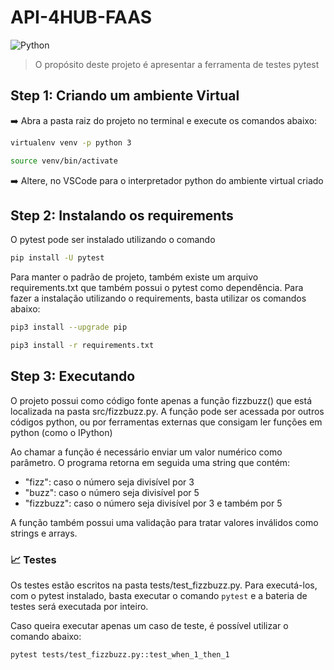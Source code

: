 # API-4HUB-FAAS

![Python](https://img.shields.io/badge/python-v3.8-green)

> O propósito deste projeto é apresentar a ferramenta de testes pytest


## Step 1:   Criando um ambiente Virtual

➡️ Abra a pasta raiz do projeto no terminal e execute os comandos abaixo:

```bash
virtualenv venv -p python 3

source venv/bin/activate
```

➡️ Altere, no VSCode para o interpretador python do ambiente virtual criado 

## Step 2:   Instalando os requirements
O pytest pode ser instalado utilizando o comando

```bash
pip install -U pytest
```
Para manter o padrão de projeto, também existe um arquivo requirements.txt que também possui o pytest como dependência. Para fazer a instalação utilizando o requirements, basta utilizar os comandos abaixo:

``` bash
pip3 install --upgrade pip

pip3 install -r requirements.txt
```
## Step 3:   Executando

O projeto possui como código fonte apenas a função fizzbuzz() que está localizada na pasta src/fizzbuzz.py. A função pode ser acessada por outros códigos python, ou por ferramentas externas que consigam ler funções em python (como o IPython)

Ao chamar a função é necessário enviar um valor numérico como parâmetro. O programa retorna em seguida uma string que contém:
- "fizz": caso o número seja divisível por 3
- "buzz": caso o número seja divisível por 5
- "fizzbuzz": caso o número seja divisível por 3 e também por 5

A função também possui uma validação para tratar valores inválidos como strings e arrays.

### 📈 Testes

Os testes estão escritos na pasta tests/test_fizzbuzz.py.
Para executá-los, com o pytest instalado, basta executar o comando ```pytest``` e a bateria de testes será executada por inteiro.

Caso queira executar apenas um caso de teste, é possível utilizar o comando abaixo:
```bash
pytest tests/test_fizzbuzz.py::test_when_1_then_1
```